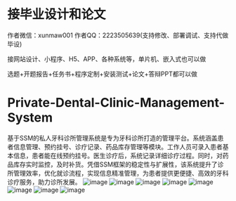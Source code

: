 # 接毕业设计和论文
作者微信：xunmaw001  作者QQ：2223505639(支持修改、部署调试、支持代做毕设)

接网站设计、小程序、H5、APP、各种系统等，单片机、嵌入式也可以做

选题+开题报告+任务书+程序定制+安装测试+论文+答辩PPT都可以做
# Private-Dental-Clinic-Management-System
基于SSM的私人牙科诊所管理系统是专为牙科诊所打造的管理平台。系统涵盖患者信息管理、预约挂号、诊疗记录、药品库存管理等模块。工作人员可录入患者基本信息，患者能在线预约挂号。医生诊疗后，系统记录详细诊疗过程。同时，对药品库存实时监控，及时补货。凭借SSM框架的稳定性与扩展性，该系统提升了诊所管理效率，优化就诊流程，实现信息精准管理，为患者提供更便捷、高效的牙科诊疗服务，助力诊所发展。
![image](https://github.com/user-attachments/assets/ae2effd9-15b8-4d64-98bf-700bfe72c21d)
![image](https://github.com/user-attachments/assets/2deeb142-8bf0-4267-af60-cb4d9ec802c1)
![image](https://github.com/user-attachments/assets/1d368a10-d9e4-496c-bc2a-ac73da0c8fa2)
![image](https://github.com/user-attachments/assets/f398d72c-d84a-4ca2-814f-cebae4ab0f61)
![image](https://github.com/user-attachments/assets/2e8db5e5-181c-4586-8a7e-2f6c5c7d747d)
![image](https://github.com/user-attachments/assets/c5f2d4d7-7600-401c-87c1-4556b506ad3d)
![image](https://github.com/user-attachments/assets/3fdb64de-ff75-415c-902c-17e52af82a6b)
![image](https://github.com/user-attachments/assets/258b18eb-94e0-499e-a239-78cb774c1adb)
